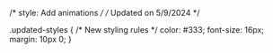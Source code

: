 /* style: Add animations */
/* Updated on 5/9/2024 */

.updated-styles {
  /* New styling rules */
  color: #333;
  font-size: 16px;
  margin: 10px 0;
}